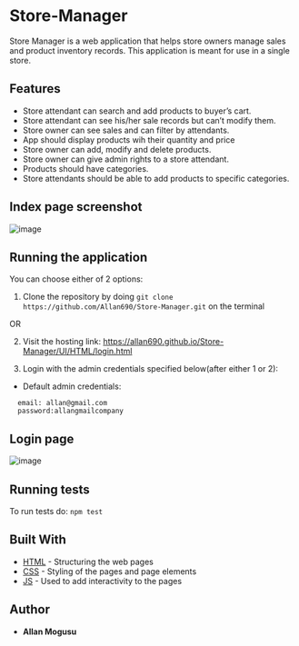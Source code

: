 # Store-Manager
Store Manager is a web application that helps store owners manage sales and product inventory records. This application is meant for use in a single store.

## Features

* Store attendant can search and add products to buyer’s cart.
* Store attendant can see his/her sale records but can’t modify them.
* Store owner can see sales and can filter by attendants.
* App should display products wih their quantity and price
* Store owner can add, modify and delete products.
* Store owner can give admin rights to a store attendant.
* Products should have categories.
* Store attendants should be able to add products to specific categories.

## Index page screenshot
![image](https://user-images.githubusercontent.com/23090268/48374121-e1c46580-e6d4-11e8-83ac-5b5d0838d388.png)

## Running the application
You can choose either of 2 options:
1. Clone the repository by doing `git clone https://github.com/Allan690/Store-Manager.git` on the terminal
  
  OR

2. Visit the hosting link: https://allan690.github.io/Store-Manager/UI/HTML/login.html

3. Login with the admin credentials specified below(after either 1 or 2):
- Default admin credentials: 
```
  email: allan@gmail.com
  password:allangmailcompany
  ```
  
## Login page 
 ![image](https://user-images.githubusercontent.com/23090268/48373814-f5bb9780-e6d3-11e8-9de2-cfdc034ca10b.png)
 
## Running tests
To run tests do: `npm test`
  
## Built With

* [HTML](https://www.w3schools.com/html/html_intro.asp) - Structuring the web pages
* [CSS](https://www.w3schools.com/css/) - Styling of the pages and page elements
* [JS](https://www.w3schools.com/js/) - Used to add interactivity to the pages


## Author

* **Allan Mogusu**
